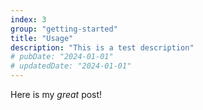 ```yaml
---
index: 3
group: "getting-started"
title: "Usage"
description: "This is a test description"
# pubDate: "2024-01-01"
# updatedDate: "2024-01-01"
---
```


Here is my _great_ post!
